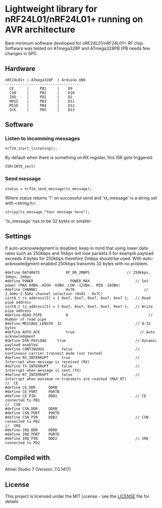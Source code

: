 # Lightweight library for nRF24L01/nRF24L01+ running on AVR architecture

Bare minimum software developed for nRF24L01/nRF24L01+ RF chip. Software was tested on ATmega328P and ATmega328PB (PB needs few changes in SPI).

## Hardware

```
nRF24L01+ | ATmega328P  | Arduino UNO
-----------------------------------
  CE      |     PB1     |    D9
  CSN     |     PB2     |    D10
  IRQ     |     PD2     |    D2
  MOSI    |     PB3     |    D11
  MISO    |     PB4     |    D12
  SCK     |     PB5     |    D13
```

## Software

### Listen to incomming messages

```
nrf24_start_listening();
```
By default when there is something on RX register, this ISR gets triggered:
```
ISR(INT0_vect) 
```
### Send message

```
status = nrf24_send_message(tx_message);
```
Where status returns '1' on successful send and 'tx_message' is a string set with <string.h>:
```
strcpy(tx_message,"Your message here");
```
'tx_message' has to be 32 bytes or smaller

## Settings

If auto-acknowledgment is disabled, keep in mind that using lower data rates such as 250kbps and 1mbps will lose packets if for example payload exceeds 4 bytes for 250kbps therefore 2mbps should be used. With auto-acknowledgment enabled 250kbps transmits 32 bytes with no problem.

```
#define DATARATE		    RF_DR_2MBPS					// 250kbps, 1mbps, 2mbps
#define POWER			      POWER_MAX						// Set power (MAX 0dBm..HIGH -6dBm..LOW -12dBm.. MIN -18dBm)
#define CHANNEL			    0x76								// 2.4GHz-2.5GHz channel selection (0x01 - 0x7C)
uint8_t rx_address[5] = { 0xe7, 0xe7, 0xe7, 0xe7, 0xe7 };	// Read pipe address
uint8_t tx_address[5] = { 0xe7, 0xe7, 0xe7, 0xe7, 0xe7 };	// Write pipe address
#define READ_PIPE		    0									  // Number of read pipe
#define MESSAGE_LENGTH	32									// 0-32 bytes
#define AUTO_ACK		    true							  // Auto acknowledgment
#define DYN_PAYLOAD	  	true								// Dynamic payload enabled			
#define CONTINUOUS		  false								// Continuous carrier transmit mode (not tested)
#define RX_INTERRUPT	  true								// Interrupt when message is received (RX)
#define TX_INTERRUPT	  false								// Interrupt when message is sent (TX)
#define RT_INTERRUPT	  false								// Interrupt when maximum re-transmits are reached (MAX_RT)
//  CE
#define CE_DDR		DDRB
#define CE_PORT		PORTB
#define CE_PIN		DDB1									// CE connected to PB1
//	CSN
#define CSN_DDR		DDRB
#define CSN_PORT	PORTB
#define CSN_PIN		DDB2									// CSN connected to PB2
//	IRQ
#define IRQ_DDR		DDRD
#define IRQ_PORT	PORTD
#define IRQ_PIN		DDD2									// IRQ connected to PD2
```

## Compiled with

Atmel Studio 7 (Version: 7.0.1417)


## License

This project is licensed under the MIT License - see the [LICENSE](LICENSE) file for details


